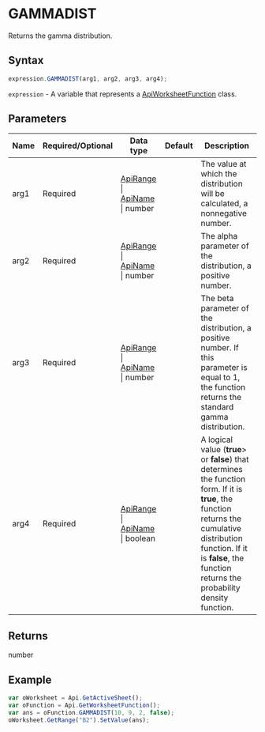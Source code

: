 # GAMMADIST

Returns the gamma distribution.

## Syntax

```javascript
expression.GAMMADIST(arg1, arg2, arg3, arg4);
```

`expression` - A variable that represents a [ApiWorksheetFunction](../ApiWorksheetFunction.md) class.

## Parameters

| **Name** | **Required/Optional** | **Data type** | **Default** | **Description** |
| ------------- | ------------- | ------------- | ------------- | ------------- |
| arg1 | Required | [ApiRange](../../ApiRange/ApiRange.md) \| [ApiName](../../ApiName/ApiName.md) \| number |  | The value at which the distribution will be calculated, a nonnegative number. |
| arg2 | Required | [ApiRange](../../ApiRange/ApiRange.md) \| [ApiName](../../ApiName/ApiName.md) \| number |  | The alpha parameter of the distribution, a positive number. |
| arg3 | Required | [ApiRange](../../ApiRange/ApiRange.md) \| [ApiName](../../ApiName/ApiName.md) \| number |  | The beta parameter of the distribution, a positive number. If this parameter is equal to 1, the function returns the standard gamma distribution. |
| arg4 | Required | [ApiRange](../../ApiRange/ApiRange.md) \| [ApiName](../../ApiName/ApiName.md) \| boolean |  | A logical value (**true**&gt; or **false**) that determines the function form. If it is **true**, the function returns the cumulative distribution function. If it is **false**, the function returns the probability density function. |

## Returns

number

## Example



```javascript editor-xlsx
var oWorksheet = Api.GetActiveSheet();
var oFunction = Api.GetWorksheetFunction();
var ans = oFunction.GAMMADIST(10, 9, 2, false);
oWorksheet.GetRange("B2").SetValue(ans);


```
